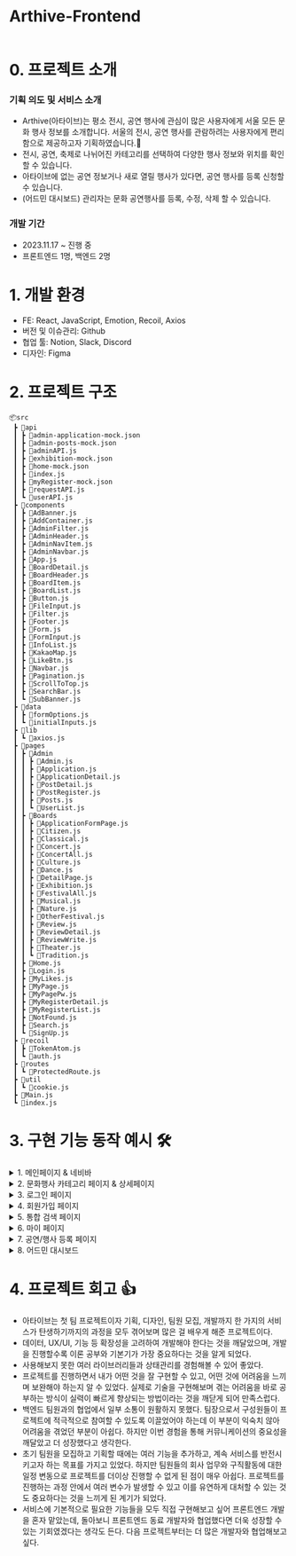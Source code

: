 # Arthive-Frontend

<img alt="" src="https://img1.daumcdn.net/thumb/R1280x0/?scode=mtistory2&fname=https%3A%2F%2Fblog.kakaocdn.net%2Fdn%2FcFDeKg%2FbtsAPXufKUu%2FUSRknuDPdlFkaWfpPgPS2k%2Fimg.png">


# 0. 프로젝트 소개
### 기획 의도 및 서비스 소개

- Arthive(아타이브)는 평소 전시, 공연 행사에 관심이 많은 사용자에게 서울 모든 문화 행사 정보를 소개합니다. 서울의 전시, 공연 행사를 관람하려는 사용자에게 편리함으로 제공하고자 기획하였습니다.🎨
- 전시, 공연, 축제로 나뉘어진 카테고리를 선택하여 다양한 행사 정보와 위치를 확인할 수 있습니다.
- 아타이브에 없는 공연 정보거나 새로 열릴 행사가 있다면, 공연 행사를 등록 신청할 수 있습니다.
- (어드민 대시보드) 관리자는 문화 공연행사를 등록, 수정, 삭제 할 수 있습니다. 

### 개발 기간

- 2023.11.17 ~ 진행 중
- 프론트엔드 1명, 백엔드 2명

  
# 1. 개발 환경
- FE: React, JavaScript, Emotion, Recoil, Axios
- 버전 및 이슈관리: Github
- 협업 툴: Notion, Slack, Discord
- 디자인: Figma

# 2. 프로젝트 구조
```
📦src
 ┣ 📂api
 ┃ ┣ 📜admin-application-mock.json
 ┃ ┣ 📜admin-posts-mock.json
 ┃ ┣ 📜adminAPI.js
 ┃ ┣ 📜exhibition-mock.json
 ┃ ┣ 📜home-mock.json
 ┃ ┣ 📜index.js
 ┃ ┣ 📜myRegister-mock.json
 ┃ ┣ 📜requestAPI.js
 ┃ ┗ 📜userAPI.js
 ┣ 📂components
 ┃ ┣ 📜AdBanner.js
 ┃ ┣ 📜AddContainer.js
 ┃ ┣ 📜AdminFilter.js
 ┃ ┣ 📜AdminHeader.js
 ┃ ┣ 📜AdminNavItem.js
 ┃ ┣ 📜AdminNavbar.js
 ┃ ┣ 📜App.js
 ┃ ┣ 📜BoardDetail.js
 ┃ ┣ 📜BoardHeader.js
 ┃ ┣ 📜BoardItem.js
 ┃ ┣ 📜BoardList.js
 ┃ ┣ 📜Button.js
 ┃ ┣ 📜FileInput.js
 ┃ ┣ 📜Filter.js
 ┃ ┣ 📜Footer.js
 ┃ ┣ 📜Form.js
 ┃ ┣ 📜FormInput.js
 ┃ ┣ 📜InfoList.js
 ┃ ┣ 📜KakaoMap.js
 ┃ ┣ 📜LikeBtn.js
 ┃ ┣ 📜Navbar.js
 ┃ ┣ 📜Pagination.js
 ┃ ┣ 📜ScrollToTop.js
 ┃ ┣ 📜SearchBar.js
 ┃ ┗ 📜SubBanner.js
 ┣ 📂data
 ┃ ┣ 📜formOptions.js
 ┃ ┗ 📜initialInputs.js
 ┣ 📂lib
 ┃ ┗ 📜axios.js
 ┣ 📂pages
 ┃ ┣ 📂Admin
 ┃ ┃ ┣ 📜Admin.js
 ┃ ┃ ┣ 📜Application.js
 ┃ ┃ ┣ 📜ApplicationDetail.js
 ┃ ┃ ┣ 📜PostDetail.js
 ┃ ┃ ┣ 📜PostRegister.js
 ┃ ┃ ┣ 📜Posts.js
 ┃ ┃ ┗ 📜UserList.js
 ┃ ┣ 📂Boards
 ┃ ┃ ┣ 📜ApplicationFormPage.js
 ┃ ┃ ┣ 📜Citizen.js
 ┃ ┃ ┣ 📜Classical.js
 ┃ ┃ ┣ 📜Concert.js
 ┃ ┃ ┣ 📜ConcertAll.js
 ┃ ┃ ┣ 📜Culture.js
 ┃ ┃ ┣ 📜Dance.js
 ┃ ┃ ┣ 📜DetailPage.js
 ┃ ┃ ┣ 📜Exhibition.js
 ┃ ┃ ┣ 📜FestivalAll.js
 ┃ ┃ ┣ 📜Musical.js
 ┃ ┃ ┣ 📜Nature.js
 ┃ ┃ ┣ 📜OtherFestival.js
 ┃ ┃ ┣ 📜Review.js
 ┃ ┃ ┣ 📜ReviewDetail.js
 ┃ ┃ ┣ 📜ReviewWrite.js
 ┃ ┃ ┣ 📜Theater.js
 ┃ ┃ ┗ 📜Tradition.js
 ┃ ┣ 📜Home.js
 ┃ ┣ 📜Login.js
 ┃ ┣ 📜MyLikes.js
 ┃ ┣ 📜MyPage.js
 ┃ ┣ 📜MyPagePw.js
 ┃ ┣ 📜MyRegisterDetail.js
 ┃ ┣ 📜MyRegisterList.js
 ┃ ┣ 📜NotFound.js
 ┃ ┣ 📜Search.js
 ┃ ┗ 📜SignUp.js
 ┣ 📂recoil
 ┃ ┣ 📜TokenAtom.js
 ┃ ┗ 📜auth.js
 ┣ 📂routes
 ┃ ┗ 📜ProtectedRoute.js
 ┣ 📂util
 ┃ ┗ 📜cookie.js
 ┣ 📜Main.js
 ┗ 📜index.js
```

# 3. 구현 기능 동작 예시 🛠

<details>
 <summary>1. 메인페이지 & 네비바</summary>
 
 ![메인페이지](https://github.com/Arthive-project/Arthive-FE/assets/111138337/0c3be09a-51f7-4222-98a0-0b481ec8f09c)

 1. 메인 페이지
    - AdBanner 슬라이드 자동으로 전환
      - 배너 클릭 시 해당 공연 상세 페이지로 이동
       - SubBanner 슬라이드 화살표 클릭시 다음 아이템으로 이동
           - 포스터 클릭 시 해당 공연 상세 페이지로 이동
           - 더보기 클릭 시 해당 카테고리 페이지로 이동
 
![네비바](https://github.com/Arthive-project/Arthive-FE/assets/111138337/245bbdde-fffb-4cbf-8fe5-65896d41880a)

2. 네비바
    - 로고
        - 클릭 시 메인 페이로 이동
    - 카테고리
        - 마우스 오버 시 상세 카테고리 메뉴 드롭 다운
        - 전시, 공연, 축제, 커뮤니티 게시판으로 이동
        - 로그인, 회원가입 페이지로 이동
        - 마이페이지, 찜 목록, 검색 페이지로 이동
     
![로그아웃](https://github.com/Arthive-project/Arthive-FE/assets/111138337/eaf0d811-3e6a-41cb-8ce3-1c4e73c91b83)
    
   - 로그인 상태 
       - 로그인 버튼 → 유저 이름으로 변경
       - 회원가입 버튼 → 로그아웃 버튼으로 변경
   - 로그아웃
       - 로그아웃 버튼 클릭 시 로그아웃 컨펌 안내창 표시
       - 로그아웃 컨펌 확인 시 localStorage의 accessToken과 refreshToken 삭제
</details>

<details>
 <summary>2. 문화행사 카테고리 페이지 & 상세페이지</summary>

![2 문화행사](https://github.com/Arthive-project/Arthive-FE/assets/111138337/8ad153f0-1ac4-4885-91ad-23db2ef7f46c)

1. 문화행사 카테고리 페이지
    - 대분류 카테고리 클릭 시 해당 카테고리 전체 데이터 렌더링
    - 세부 카테고리 클릭 시 세부 카테고리로 렌더링
    - (무한 스크롤 구현 진행중)
2. 상세 페이지
    - 공연 포스터 및 타이틀 클릭 시 상세 페이지로 이동
    - 공연 상세 정보 확인, 해당 공연의 홈페이지로 이동 가능
    - 위도 경도 데이터 주소로 전환
    - Kakao 지도 api로 공연 장소 확인
    - 프로그램 출연자, 추가 정보, 기타 내용이 기입되어 있는 경우만 항목 렌더링
</details>

<details>
 <summary>3. 로그인 페이지</summary>
 
![로그인](https://github.com/Arthive-project/Arthive-FE/assets/111138337/fa0b6496-942d-4168-9133-848828956435)

1. 유효성 검사
    - Email: email 형식이 맞는지, 입력 값이 있는지 검사
    - Password: 입력 값이 있는지 검사
2. 로그인
    - 성공: AccessToken과 RefreshToken을 localStorage에 저장
    - 실패: 유효성 검사를 통과하지 못했거나, Email-Password가 일치 하지 않을 때 안내창 출력
    - (자동 로그인, 자동 로그아웃 구현 예정)
 
</details>

<details>
 <summary>4. 회원가입 페이지</summary>

 ![회원가입](https://github.com/Arthive-project/Arthive-FE/assets/111138337/cd2321ab-a7c9-4cd6-a307-b5d5aa3cfd4a)


1. 유효성 검사
    - 이메일: 이메일 형식에 맞는지 확인
    - 비밀번호: 영문, 숫자, 특수문자 포함 8~20자 확인
    - 비밀번호 확인: 입력한 비밀번호와 일치하는지 확인
    - 성함: 두 글자 이상 입력했는지 확인
    - 생년월일: 입력했는지 확인
    - 휴대전화: 명시한 형식에 맞게 입력했는지 확인
2. 회원 가입 성공
    - 로그인 페이지로 이동
  
 ![회원가입불가](https://github.com/Arthive-project/Arthive-FE/assets/111138337/f9bcbc5e-d8ee-4f95-b793-6a5f61dadb5e)


3. 회원 가입 불가 안내
    - 이미 가입된 email인 경우
    - 유효성 검사를 통과하지 못한 경우
 
</details>

<details>
 <summary>5. 통합 검색 페이지</summary>
 (구현 진행중입니다!)
1. 키워드 검색
2. 일치하는 공연 정보 렌더링
</details>

<details>
 <summary>6. 마이 페이지</summary>
  
![휴대폰번호변경](https://github.com/Arthive-project/Arthive-FE/assets/111138337/f327c3a7-0732-4ac3-853d-a222ea6228c0)

 1. 회원 정보
    - 로그인한 유저의 회원 정보를 요청하여 이름, 이메일, 생년월일 표시
    - 회원 정보 수정
        - 휴대폰 번호 변경: 유효성 검사 후 업데이트
        - 비밀번호 변경: 비밀번호 변경 페이지로 이동
</details>

<details>
 <summary>7. 공연/행사 등록 페이지</summary>
 
![공연행사등록신청폼](https://github.com/Arthive-project/Arthive-FE/assets/111138337/c3aa30bd-4ab8-484f-b23e-4184087a1ead)

1. 공연/행사 등록 폼
    - 유저는 신청 폼을 작성한 후 신청 완료
    - 필수항목 입력 확인
 
</details>

<details>
 <summary>8. 어드민 대시보드</summary>
  
![어드민로그인로그아웃](https://github.com/Arthive-project/Arthive-FE/assets/111138337/71cca7af-215e-44bd-973c-bdc7cd0845a1)

1. 어드민 대시보드
    - 어드민 Email-Password로 로그인 시 어드민 대시보드로 이동
        - 어드민 대시보드 레이아웃으로 변경 됨
        - 로그아웃 시 유저 레이아웃으로 변경 및 메인 페이지로 이동
     
      
![어드민_게시물등록](https://github.com/Arthive-project/Arthive-FE/assets/111138337/4a2c8363-f2f7-40d7-bb67-6bf91900a3a5)
  ![게시물검색필터](https://github.com/Arthive-project/Arthive-FE/assets/111138337/fdc8c369-b56d-472c-aea7-b4864e3f2a1d)

2. 문화 정보 게시물 관리
    - 문화행사 정보 게시물 전체 렌더링
    - 문화행사 정보 키워드 검색
    - 게시물 등록
        - Kakao 지도 api 활용하여 상세 주소 입력시 위도, 경도 자동 변환
        - 이미지 미리보기
    - 등록된 게시물 수정, 삭제

<img width="1419" alt="스크린샷 2024-01-15 오후 2 52 49" src="https://github.com/Arthive-project/Arthive-FE/assets/111138337/94ca979e-7bd6-4595-a83c-30d94c8e1aab">

3. 유저 관리
    - 회원가입된 전체 유저 목록
    - 유저 상세 정보 확인
</details>

# 4. 프로젝트 회고 👍

- 아타이브는 첫 팀 프로젝트이자 기획, 디자인, 팀원 모집, 개발까지 한 가지의 서비스가 탄생하기까지의 과정을 모두 겪어보며 많은 걸 배우게 해준 프로젝트이다.
- 데이터, UX/UI, 기능 등 확장성을 고려하여 개발해야 한다는 것을 깨달았으며, 개발을 진행할수록 이론 공부와 기본기가 가장 중요하다는 것을 알게 되었다.
- 사용해보지 못한 여러 라이브러리들과 상태관리를 경험해볼 수 있어 좋았다.
- 프로젝트를 진행하면서 내가 어떤 것을 잘 구현할 수 있고, 어떤 것에 어려움을 느끼며 보완해야 하는지 알 수 있었다. 실제로 기술을 구현해보며 겪는 어려움을 바로 공부하는 방식이 실력이 빠르게 향상되는 방법이라는 것을 깨닫게 되어 만족스럽다.
- 백엔드 팀원과의 협업에서 일부 소통이 원활하지 못했다. 팀장으로서 구성원들이 프로젝트에 적극적으로 참여할 수 있도록 이끌었어야 하는데 이 부분이 익숙치 않아 어려움을 겪었던 부분이 아쉽다. 하지만 이번 경험을 통해 커뮤니케이션의 중요성을 깨달았고 더 성장했다고 생각한다.
- 초기 팀원을 모집하고 기획할 때에는 여러 기능을 추가하고, 계속 서비스를 반전시키고자 하는 목표를 가지고 있었다. 하지만 팀원들의 회사 업무와 구직활동에 대한 일정 변동으로 프로젝트를 더이상 진행할 수 없게 된 점이 매우 아쉽다. 프로젝트를 진행하는 과정 안에서 여러 변수가 발생할 수 있고 이를 유연하게 대처할 수 있는 것도 중요하다는 것을 느끼게 된 계기가 되었다.
- 서비스에 기본적으로 필요한 기능들을 모두 직접 구현해보고 싶어 프론트엔드 개발을 혼자 맡았는데, 돌아보니 프론트엔드 동료 개발자와 협업했다면 더욱 성장할 수 있는 기회였겠다는 생각도 든다. 다음 프로젝트부터는 더 많은 개발자와 협업해보고 싶다.
